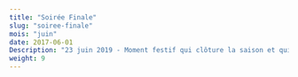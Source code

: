 ```yaml
---
title: "Soirée Finale"
slug: "soiree-finale"
mois: "juin"
date: 2017-06-01
Description: "23 juin 2019 - Moment festif qui clôture la saison et qui regroupe au gymnase Antoinette la section Gym, la section Danse la section Gym Fit. Elle permet à tous les spectateurs d’assister à un spectacle chorégraphique et musical de haute qualité."
weight: 9
---
```

